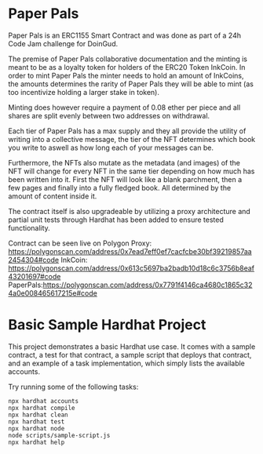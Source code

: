 # Paper Pals

Paper Pals is an ERC1155 Smart Contract and was done as part of a 24h Code Jam challenge for DoinGud.

The premise of Paper Pals collaborative documentation and the minting is meant to be as a loyalty token for holders of the ERC20 Token InkCoin. In order to mint Paper Pals the minter needs to hold an amount of InkCoins, the amounts determines the rarity of Paper Pals they will be able to mint (as too incentivize holding a larger stake in token).

Minting does however require a payment of 0.08 ether per piece and all shares are split evenly between two addresses on withdrawal.

Each tier of Paper Pals has a max supply and they all provide the utility of writing into a collective message, the tier of the NFT determines which book you write to aswell as how long each of your messages can be. 

Furthermore, the NFTs also mutate as the metadata (and images) of the NFT will change for every NFT in the same tier depending on how much has been written into it. First the NFT will look like a blank parchment, then a few pages and finally into a fully fledged book. All determined by the amount of content inside it.

The contract itself is also upgradeable by utilizing a proxy architecture and partial unit tests through Hardhat has been added to ensure tested functionality.

Contract can be seen live on Polygon
Proxy: https://polygonscan.com/address/0x7ead7eff0ef7cacfcbe30bf39219857aa2454304#code
InkCoin: https://polygonscan.com/address/0x613c5697ba2badb10d18c6c3756b8eaf43201697#code
PaperPals:https://polygonscan.com/address/0x7791f4146ca4680c1865c324a0e008465617215e#code

# Basic Sample Hardhat Project

This project demonstrates a basic Hardhat use case. It comes with a sample contract, a test for that contract, a sample script that deploys that contract, and an example of a task implementation, which simply lists the available accounts.

Try running some of the following tasks:

```shell
npx hardhat accounts
npx hardhat compile
npx hardhat clean
npx hardhat test
npx hardhat node
node scripts/sample-script.js
npx hardhat help
```
